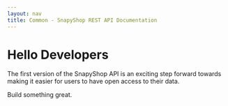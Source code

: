 ```yaml
---
layout: nav
title: Common - SnapyShop REST API Documentation
---
```


<h1 class="page-header">Hello Developers</h1>
<p class="lead">The first version of the SnapyShop API is an exciting step forward towards making it easier for users to have open access to their data.</p>

<p class="lead">Build something great.</p>